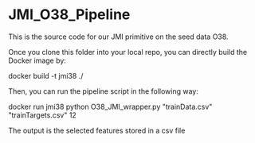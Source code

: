 # JMI_O38_Pipeline

This is the source code for our JMI primitive on the seed data O38.

Once you clone this folder into your local repo, you can directly build the Docker image by:

docker build -t jmi38 ./

Then, you can run the pipeline script in the following way:

docker run jmi38 python O38_JMI_wrapper.py "trainData.csv" "trainTargets.csv" 12

The output is the selected features stored in a csv file
